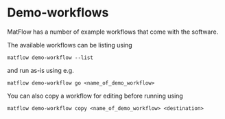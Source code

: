 # Demo-workflows

MatFlow has a number of example workflows that come with the software.

The available workflows can be listing using

```
matflow demo-workflow --list
```

and run as-is using e.g.

```
matflow demo-workflow go <name_of_demo_workflow>
```

You can also copy a workflow for editing before running using

```
matflow demo-workflow copy <name_of_demo_workflow> <destination>
```




